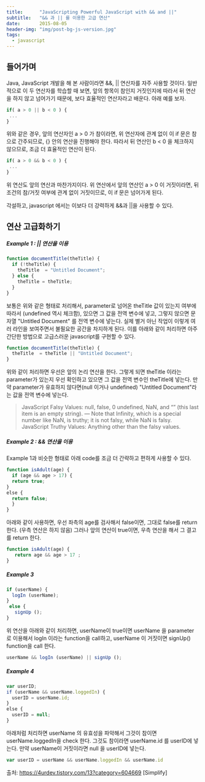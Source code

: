 ```yaml
---
title:      "JavaScripting Powerful JavaScript with && and ||"
subtitle:   "&& 과 || 를 이용한 고급 연산"
date:       2015-08-05
header-img: "img/post-bg-js-version.jpg"
tags:
  - javascript
---
```


## 들어가며

Java, JavaScript 개발을 해 본 사람이라면 &&, &#124;&#124; 연산자를 자주 사용할 것이다. 일반적으로 이 두 연산자를 학습할 때 보면, 앞의 항목이 참인지 거짓인지에 따라서 뒤 연산을 하지 않고 넘어가기 때문에, 보다 효율적인 연산자라고 배운다. 아래 예를 보자.

```js
if( a > 0 || b < 0 ) {
 ...
}
```

위와 같은 경우, 앞의 연산자인 a > 0 가 참이라면, 위 연산자에 관계 없이 이 if 문은 참으로 간주되므로, {} 안의 연산을 진행해야 한다. 따라서 뒤 연산인 b < 0 을 체크하지 않으므로, 조금 더 효율적인 연산이 된다. 

```js
if( a > 0 && b < 0 ) {
 ...
}
```

위 연산도 앞의 연산과 마찬가지이다. 위 연산에서 앞의 연산인 a > 0 이 거짓이라면, 뒤 조건의 참/거짓 여부에 관계 없이 거짓이므로, 이 if 문은 넘어가게 된다. 



각설하고, javascript 에서는 이보다 더 강력하게 &&과 &#124;&#124;을 사용할 수 있다. 

## 연산 고급화하기

##### Example 1 : || 연산을 이용

```js
function documentTitle(theTitle) {
​  if (!theTitle) {
    theTitle  = "Untitled Document";
  } else {
    theTitle = theTitle;
  }
}
```

보통은 위와 같은 형태로 처리해서, parameter로 넘어온 theTitle 값이 있는지 여부에 따라서 (undefined 역시 체크함), 있으면 그 값을 전역 변수에 넣고, 그렇지 않으면 문자열 "Untitled Document" 를 전역 변수에 넣는다. 실제 별거 아닌 작업이 이렇게 여러 라인을 보여주면서 불필요한 공간을 차지하게 된다. 이를 아래와 같이 처리하면 아주 간단한 방법으로 고급스러운 javascript를 구현할 수 있다.

```js
function documentTitle(theTitle) {
  theTitle  = theTitle || "Untitled Document";
}
```
위와 같이 처리하면 우선은 앞의 논리 연산을 한다. 그렇게 되면 theTitle 이라는 parameter가 있는지 우선 확인하고 있으면 그 값을 전역 변수인 theTitle에 넣는다. 만약 parameter가 유효하지 않다면(null 이거나 undefined) "Untitled Document"라는 값을 전역 변수에 넣는다.


>JavaScript Falsy Values: null, false, 0 undefined, NaN, and “” (this last item is an empty string).
— Note that Infinity, which is a special number like NaN, is truthy; it is not falsy, while NaN is falsy.
JavaScript Truthy Values: Anything other than the falsy values.



##### Example 2 : && 연산을 이용

Example 1과 비슷한 형태로 아래 code를 조금 더 간략하고 편하게 사용할 수 있다.

```js
function isAdult(age) {
  if (age && age > 17) {
  return true;
}
​else {
  return false;
  }
}
```
아래와 같이 사용하면, 우선 좌측의 age를 검사해서 false이면, 그대로 false를 return 한다. (우측 연산은 하지 않음) 그러나 앞의 연산이 true이면, 우측 연산을 해서 그 결고를 return 한다. 
```js
function isAdult(age) {
   return age && age > 17 ;
}
```


##### Example 3
```js
if (userName) {
  logIn (userName);
}
 else {
   signUp ();
}
```
위 연산을 아래와 같이 처리하면, userName이 true이면 userName 을 parameter 로 이용해서 logIn 이라는 function을 call하고, userName 이 거짓이면 signUp() function을 call 한다.
```js
userName && logIn (userName) || signUp ();
```



##### Example 4
```js
var userID;
​if (userName && userName.loggedIn) {
  userID = userName.id;
}
​else {
  userID = null;
}
```
아래처럼 처리하면 userName 의 유효성을 파악해서 그것이 참이면 userName.loggedIn을 check 한다. 그것도 참이라면 userName.id 를 userID에 넣는다. 만약 userName이 거짓이라면 null 을 userID에 넣는다.
```js
var userID = userName && userName.loggedIn && userName.id
```

출처: https://4urdev.tistory.com/13?category=604669 [Simplify]